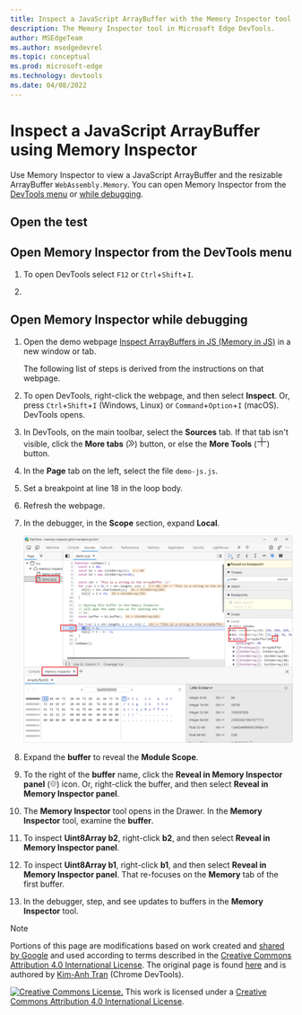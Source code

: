 ```yaml
---
title: Inspect a JavaScript ArrayBuffer with the Memory Inspector tool
description: The Memory Inspector tool in Microsoft Edge DevTools.
author: MSEdgeTeam
ms.author: msedgedevrel
ms.topic: conceptual
ms.prod: microsoft-edge
ms.technology: devtools
ms.date: 04/08/2022
---
```


<!-- Copyright Kim-Anh Tran

   Licensed under the Apache License, Version 2.0 (the "License");
   you may not use this file except in compliance with the License.
   You may obtain a copy of the License at

       https://www.apache.org/licenses/LICENSE-2.0

   Unless required by applicable law or agreed to in writing, software
   distributed under the License is distributed on an "AS IS" BASIS,
   WITHOUT WARRANTIES OR CONDITIONS OF ANY KIND, either express or implied.
   See the License for the specific language governing permissions and
   limitations under the License.  -->

# Inspect a JavaScript ArrayBuffer using Memory Inspector

Use Memory Inspector to view a JavaScript ArrayBuffer and the resizable ArrayBuffer `WebAssembly.Memory`.<!-- OR should it say: WASM resizable ArrayBuffer. ? --> You can open Memory Inspector from the [DevTools menu](#open-memory-inspector-from-the-devtools-menu) or [while debugging](#open-memory-inspector-while-debugging).

## Open the test 


<!-- ====================================================================== -->
## Open Memory Inspector from the DevTools menu

1. To open DevTools select `F12` or `Ctrl`+`Shift`+`I`.

1. 


<!-- ====================================================================== -->
## Open Memory Inspector while debugging


1. Open the demo webpage [Inspect ArrayBuffers in JS (Memory in JS)](https://memory-inspector.glitch.me/demo-js.html) in a new window or tab.

   The following list of steps is derived from the instructions on that webpage.

1. To open DevTools, right-click the webpage, and then select **Inspect**.  Or, press `Ctrl`+`Shift`+`I` (Windows, Linux) or `Command`+`Option`+`I` (macOS).  DevTools opens.

1. In DevTools, on the main toolbar, select the **Sources** tab.  If that tab isn't visible, click the **More tabs** (![More tabs icon.](../media/more-tabs-icon-light-theme.png)) button, or else the **More Tools** (![More Tools icon.](../media/more-tools-icon-light-theme.png)) button.

1. In the **Page** tab on the left, select the file `demo-js.js`. <!-- `memory-write-wasm`-->

1. Set a breakpoint at line 18 in the loop body.

1. Refresh the webpage.

1. In the debugger, in the **Scope** section, expand **Local**.

   ![The Memory Inspector tool.](../media/memory-inspector-tool.png)

1. Expand the **buffer** to reveal the **Module Scope**.

1. To the right of the **buffer** name, click the **Reveal in Memory Inspector panel** (!['Reveal in Memory Inspector panel' icon.](../media/reveal-in-memory-inspector-panel-icon.png)) icon.  Or, right-click the buffer, and then select **Reveal in Memory Inspector panel**.

1. The **Memory Inspector** tool opens in the Drawer.  In the **Memory Inspector** tool, examine the **buffer**.

1. To inspect **Uint8Array b2**, <!-- expand that node to see the buffer, and then select the **Memory** icon (or-->right-click **b2**, and then select **Reveal in Memory Inspector panel**.

1. To inspect **Uint8Array b1**, <!-- expand that node to see the buffer, and then select the **Memory** icon (or-->right-click **b1**, and then select **Reveal in Memory Inspector panel**.  That re-focuses on the **Memory** tab of the first buffer.

1. In the debugger, step, and see updates to buffers in the **Memory Inspector** tool.




<!-- ====================================================================== -->
> [!NOTE]
> Portions of this page are modifications based on work created and [shared by Google](https://developers.google.com/terms/site-policies) and used according to terms described in the [Creative Commons Attribution 4.0 International License](https://creativecommons.org/licenses/by/4.0).
> The original page is found [here](https://developer.chrome.com/blog/memory-inspector/) and is authored by [Kim-Anh Tran](https://developer.chrome.com/authors/kimanh/) (Chrome DevTools).

[![Creative Commons License.](https://i.creativecommons.org/l/by/4.0/88x31.png)](https://creativecommons.org/licenses/by/4.0)
This work is licensed under a [Creative Commons Attribution 4.0 International License](https://creativecommons.org/licenses/by/4.0).

